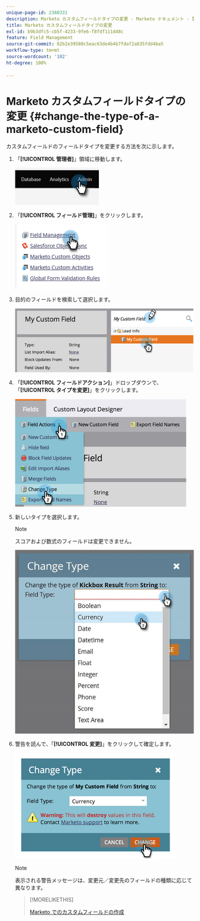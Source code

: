 ```yaml
---
unique-page-id: 2360331
description: Marketo カスタムフィールドタイプの変更 - Marketo ドキュメント - 製品ドキュメント
title: Marketo カスタムフィールドタイプの変更
exl-id: b9b3dfc5-cb5f-4233-9fe6-f8fdf111d48c
feature: Field Management
source-git-commit: 02b2e39580c5eac63de4b4b7fdaf2a835fdd4ba5
workflow-type: tm+mt
source-wordcount: '102'
ht-degree: 100%

---
```


# Marketo カスタムフィールドタイプの変更 {#change-the-type-of-a-marketo-custom-field}

カスタムフィールドのフィールドタイプを変更する方法を次に示します。

1. 「**[!UICONTROL 管理者]**」領域に移動します。

   ![](assets/change-the-type-of-a-marketo-custom-field-1.png)

1. 「**[!UICONTROL フィールド管理]**」をクリックします。

   ![](assets/change-the-type-of-a-marketo-custom-field-2.png)

1. 目的のフィールドを検索して選択します。

   ![](assets/change-the-type-of-a-marketo-custom-field-3.png)

1. 「**[!UICONTROL フィールドアクション]**」ドロップダウンで、「**[!UICONTROL タイプを変更]**」をクリックします。

   ![](assets/change-the-type-of-a-marketo-custom-field-4.png)

1. 新しいタイプを選択します。

   >[!NOTE]
   >
   >スコアおよび数式のフィールドは変更できません。

   ![](assets/change-the-type-of-a-marketo-custom-field-5.png)

1. 警告を読んで、「**[!UICONTROL 変更]**」をクリックして確定します。

   ![](assets/change-the-type-of-a-marketo-custom-field-6.png)

   >[!NOTE]
   >
   >表示される警告メッセージは、変更元／変更先のフィールドの種類に応じて異なります。

   >[!MORELIKETHIS]
   >
   >[Marketo でのカスタムフィールドの作成](/help/marketo/product-docs/administration/field-management/create-a-custom-field-in-marketo.md)
